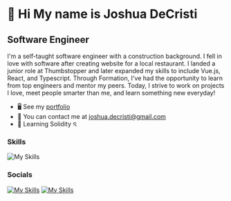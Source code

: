 # 👋 Hi My name is Joshua DeCristi

## Software Engineer

I'm a self-taught software engineer with a construction background. I fell in love with software after creating website for a local restaurant. I landed a junior role at Thumbstopper and later expanded my skills to include Vue.js, React, and Typescript. Through Formation, I've had the opportunity to learn from top engineers and mentor my peers. Today, I strive to work on projects I love, meet people smarter than me, and learn something new everyday!

- 🖥️ See my [portfolio](https://jdecristi.com)
- 📩 You can contact me at [joshua.decristi@gmail.com](mailto:joshua.decristi@gmail.com)
- 🧠 Learning Solidity <img src="https://skillicons.dev/icons?i=solidity" width="16" height="12" alt="Solidity" />

### Skills

![My Skills](https://skillicons.dev/icons?i=html,css,js,ts,react,vue,svelte,tailwind,mui,next,graphql)

### Socials

[![My Skills](https://skillicons.dev/icons?i=linkedin)](https://www.linkedin.com/in/joshua-decristi/)
[![My Skills](https://skillicons.dev/icons?i=discord)](https://discord.com/channels/@jdecristi)
